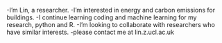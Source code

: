  -I’m Lin, a researcher.
 -I’m interested in energy and carbon emissions for buildings.
 -I continue learning coding and machine learning for my research, python and R.
 -I’m looking to collaborate with researchers who have similar interests.
 -please contact me at lin.z.ucl.ac.uk

<!---
Lin-uk/Lin-uk is a ✨ special ✨ repository because its `README.md` (this file) appears on your GitHub profile.
You can click the Preview link to take a look at your changes.
--->
